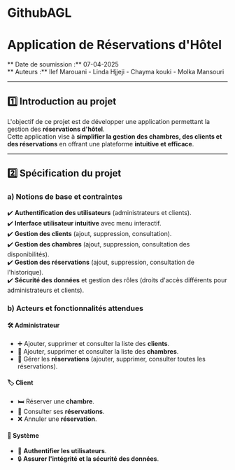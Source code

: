 # GithubAGL
#  Application de Réservations d'Hôtel  

** Date de soumission :** 07-04-2025  
** Auteurs :** Ilef Marouani - Linda Hjjeji - Chayma kouki - Molka Mansouri 

---

## 1️⃣ Introduction au projet  
L'objectif de ce projet est de développer une application permettant la gestion des **réservations d'hôtel**.  
Cette application vise à **simplifier la gestion des chambres, des clients et des réservations** en offrant une plateforme **intuitive et efficace**.  

---

## 2️⃣ Spécification du projet  

###  a) Notions de base et contraintes  
✔️ **Authentification des utilisateurs** (administrateurs et clients).  
✔️ **Interface utilisateur intuitive** avec menu interactif.  
✔️ **Gestion des clients** (ajout, suppression, consultation).  
✔️ **Gestion des chambres** (ajout, suppression, consultation des disponibilités).  
✔️ **Gestion des réservations** (ajout, suppression, consultation de l'historique).  
✔️ **Sécurité des données** et gestion des rôles (droits d'accès différents pour administrateurs et clients).  

###  b) Acteurs et fonctionnalités attendues  

#### 🛠 **Administrateur**  
- ➕ Ajouter, supprimer et consulter la liste des **clients**.  
- 🏨 Ajouter, supprimer et consulter la liste des **chambres**.  
- 📅 Gérer les **réservations** (ajouter, supprimer, consulter toutes les réservations).  

#### 🏷 **Client**  
- 🛏 Réserver une **chambre**.  
- 📜 Consulter ses **réservations**.  
- ❌ Annuler une **réservation**.  

#### 🔐 **Système**  
- 🔑 **Authentifier les utilisateurs**.  
- 🔒 **Assurer l'intégrité et la sécurité des données**.  
